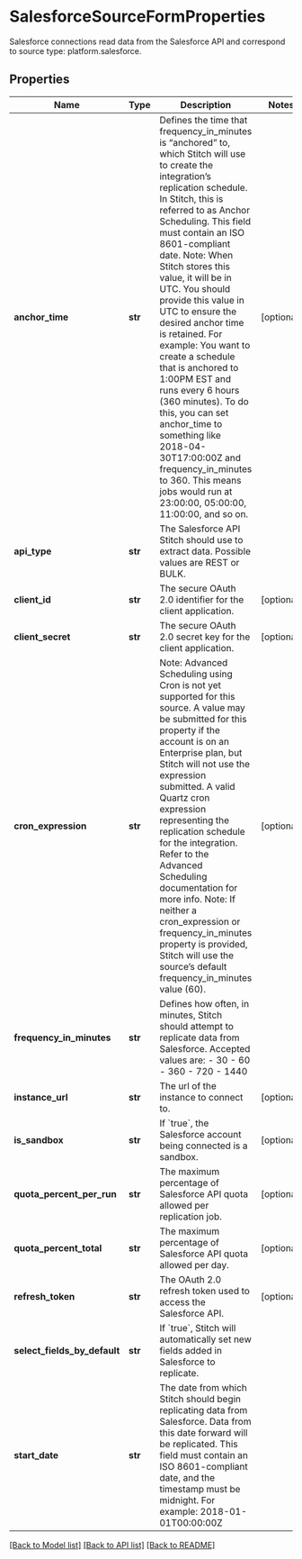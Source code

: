 # SalesforceSourceFormProperties

Salesforce connections read data from the Salesforce API and correspond to source type: platform.salesforce.
## Properties
Name | Type | Description | Notes
------------ | ------------- | ------------- | -------------
**anchor_time** | **str** | Defines the time that frequency_in_minutes is “anchored” to, which Stitch will use to create the integration’s replication schedule. In Stitch, this is referred to as Anchor Scheduling. This field must contain an ISO 8601-compliant date. Note: When Stitch stores this value, it will be in UTC. You should provide this value in UTC to ensure the desired anchor time is retained. For example: You want to create a schedule that is anchored to 1:00PM EST and runs every 6 hours (360 minutes). To do this, you can set anchor_time to something like 2018-04-30T17:00:00Z and frequency_in_minutes to 360. This means jobs would run at 23:00:00, 05:00:00, 11:00:00, and so on.  | [optional]
**api_type** | **str** | The Salesforce API Stitch should use to extract data. Possible values are REST or BULK.  |
**client_id** | **str** | The secure OAuth 2.0 identifier for the client application.  | [optional]
**client_secret** | **str** | The secure OAuth 2.0 secret key for the client application.  | [optional]
**cron_expression** | **str** | Note: Advanced Scheduling using Cron is not yet supported for this source. A value may be submitted for this property if the account is on an Enterprise plan, but Stitch will not use the expression submitted. A valid Quartz cron expression representing the replication schedule for the integration. Refer to the Advanced Scheduling documentation for more info. Note: If neither a cron_expression or frequency_in_minutes property is provided, Stitch will use the source’s default frequency_in_minutes value (60).  | [optional]
**frequency_in_minutes** | **str** | Defines how often, in minutes, Stitch should attempt to replicate data from Salesforce. Accepted values are: - 30 - 60 - 360 - 720 - 1440  |
**instance_url** | **str** | The url of the instance to connect to. | [optional]
**is_sandbox** | **str** | If &#x60;true&#x60;, the Salesforce account being connected is a sandbox. | [optional]
**quota_percent_per_run** | **str** | The maximum percentage of Salesforce API quota allowed per replication job.  | [optional]
**quota_percent_total** | **str** | The maximum percentage of Salesforce API quota allowed per day.  | [optional]
**refresh_token** | **str** | The OAuth 2.0 refresh token used to access the Salesforce API. | [optional]
**select_fields_by_default** | **str** | If &#x60;true&#x60;, Stitch will automatically set new fields added in Salesforce to replicate.  |
**start_date** | **str** | The date from which Stitch should begin replicating data from Salesforce. Data from this date forward will be replicated. This field must contain an ISO 8601-compliant date, and the timestamp must be midnight. For example: 2018-01-01T00:00:00Z  |

[[Back to Model list]](../README.md#documentation-for-models) [[Back to API list]](../README.md#documentation-for-api-endpoints) [[Back to README]](../README.md)


